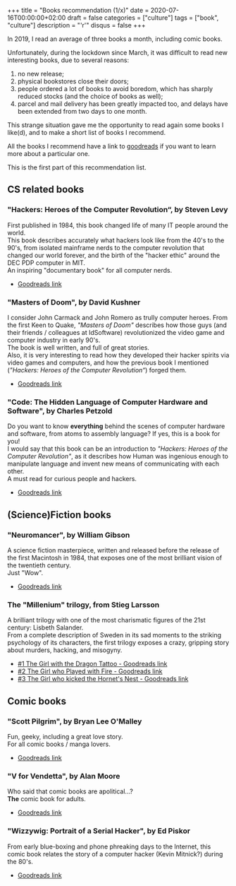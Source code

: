 +++
title = "Books recommendation (1/x)"
date = 2020-07-16T00:00:00+02:00
draft = false
categories = ["culture"]
tags = ["book", "culture"]
description = "'r'"
disqus = false
+++

In 2019, I read an average of three books a month, including comic books.

Unfortunately, during the lockdown since March, it was difficult to read new interesting books, due to several reasons:  
1. no new release;
2. physical bookstores close their doors;
3. people ordered a lot of books to avoid boredom, which has sharply reduced stocks (and the choice of books as well);
4. parcel and mail delivery has been greatly impacted too, and delays have been extended from two days to one month.

This strange situation gave me the opportunity to read again some books I like(d), and to make a short list of books I recommend.

All the books I recommend have a link to [goodreads](https://www.goodreads.com) if you want to learn more about a particular one.

This is the first part of this recommendation list.

## CS related books

### "Hackers: Heroes of the Computer Revolution“, by Steven Levy

First published in 1984, this book changed life of many IT people around the world.  
This book describes accurately what hackers look like from the 40's to the 90's, from isolated mainframe nerds to the computer revolution that changed our world forever, and the birth of the "hacker ethic" around the DEC PDP computer in MIT.  
An inspiring "documentary book" for all computer nerds.

* [Goodreads link](https://www.goodreads.com/book/show/56829.Hackers)

### "Masters of Doom", by David Kushner

I consider John Carmack and John Romero as trully computer heroes.
From the first Keen to Quake, *"Masters of Doom"* describes how those guys (and their friends / colleagues at IdSoftware) revolutionized the video game and computer industry in early 90's.  
The book is well written, and full of great stories.  
Also, it is very interesting to read how they developed their hacker spirits via video games and computers, and how the previous book I mentioned (*"Hackers: Heroes of the Computer Revolution“*) forged them.

* [Goodreads link](https://www.goodreads.com/book/show/222146.Masters_of_Doom)

### "Code: The Hidden Language of Computer Hardware and Software", by Charles Petzold

Do you want to know **everything** behind the scenes of computer hardware and software, from atoms to assembly language?
If yes, this is a book for you!  
I would say that this book can be an introduction to *"Hackers: Heroes of the Computer Revolution"*, as it describes how Human was ingenious enough to manipulate language and invent new means of communicating with each other.  
A must read for curious people and hackers.

* [Goodreads link](https://www.goodreads.com/book/show/44882.Code)

## (Science)Fiction books

### "Neuromancer", by William Gibson

A science fiction masterpiece, written and released before the release of the first Macintosh in 1984, that exposes one of the most brilliant vision of the twentieth century.  
Just "Wow".

* [Goodreads link](https://www.goodreads.com/book/show/6088007-neuromancer)

### The "Millenium" trilogy, from Stieg Larsson

A brilliant trilogy with one of the most charismatic figures of the 21st century: Lisbeth Salander.  
From a complete description of Sweden in its sad moments to the striking psychology of its characters, the first trilogy exposes a crazy, gripping story about murders, hacking, and misogyny.

* [#1 The Girl with the Dragon Tattoo - Goodreads link](https://www.goodreads.com/book/show/2429135.The_Girl_with_the_Dragon_Tattoo)
* [#2 The Girl who Played with Fire - Goodreads link](https://www.goodreads.com/book/show/5060378-the-girl-who-played-with-fire)
* [#3 The Girl who kicked the Hornet's Nest - Goodreads link](https://www.goodreads.com/book/show/6892870-the-girl-who-kicked-the-hornet-s-nest)

## Comic books

### "Scott Pilgrim", by Bryan Lee O'Malley

Fun, geeky, including a great love story.  
For all comic books / manga lovers.

* [Goodreads link](https://www.goodreads.com/book/show/8697402-scott-pilgrim-the-complete-series)

### "V for Vendetta", by Alan Moore

Who said that comic books are apolitical...?  
**The** comic book for adults.

* [Goodreads link](https://www.goodreads.com/book/show/5805.V_for_Vendetta)

### "Wizzywig: Portrait of a Serial Hacker", by Ed Piskor

From early blue-boxing and phone phreaking days to the Internet, this comic book relates the story of a computer hacker (Kevin Mitnick?) during the 80's. 

* [Goodreads link](https://www.goodreads.com/book/show/13644998-wizzywig)
